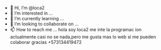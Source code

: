 - 👋 Hi, I’m @loca2
- 👀 I’m interested in ...
- 🌱 I’m currently learning ...
- 💞️ I’m looking to collaborate on ...
- 📫 How to reach me ...
hola soy loca2
me inte  la programac
ion
actualmente casi no se nada,pero me gusta mas lo web
si me pueden colaborar gracias
+573134419472
<!---
loca2/loca2 is a ✨ special ✨ repository because its `README.md` (this file) appears on your GitHub profile.
You can click the Preview link to take a look at your changes.
--->
